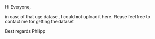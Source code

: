 Hi Everyone,

in case of that uge dataset, I could not upload it here.
Please feel free to contact me for getting the dataset

Best regards
Philipp
